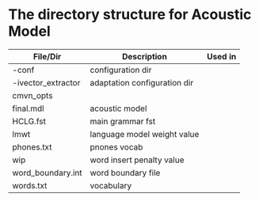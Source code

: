 # The directory structure for Acoustic Model

| File/Dir      | Description | Used in  |
| ------------- | ----------- | ---------|
|  -conf              | configuration dir| |
|  -ivector_extractor | adaptation configuration dir | |
|  cmvn_opts          | | |
|  final.mdl          | acoustic model | |
|  HCLG.fst           | main grammar fst | |
|  lmwt               | language model weight value | |
|  phones.txt         | pnones vocab | |
|  wip                | word insert penalty value | |
|  word_boundary.int  | word boundary file | |
|  words.txt          | vocabulary| |

